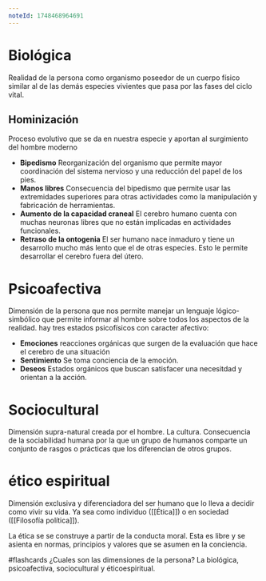 ```yaml
---
noteId: 1748468964691
---
```


# Biológica
Realidad de la persona como organismo poseedor de un cuerpo físico similar al de las demás especies vivientes que pasa por las fases del ciclo vital.
## Hominización
Proceso evolutivo que se da en nuestra especie y aportan al surgimiento del hombre moderno
- **Bipedismo** Reorganización del organismo que permite mayor coordinación del sistema nervioso y una reducción del papel de los pies.
- **Manos libres** Consecuencia del bipedismo que permite usar las extremidades superiores para otras actividades como la manipulación y fabricación de herramientas.
- **Aumento de la capacidad craneal** El cerebro humano cuenta con muchas neuronas libres que no están implicadas en actividades funcionales.
- **Retraso de la ontogenia** El ser humano nace inmaduro y tiene un desarrollo mucho más lento que el de otras especies. Esto le permite desarrollar el cerebro fuera del útero.
# Psicoafectiva
Dimensión de la persona que nos permite manejar un lenguaje lógico-simbólico que permite informar al hombre sobre todos los aspectos de la realidad. hay tres estados psicofísicos con caracter afectivo:
- **Emociones** reacciones orgánicas que surgen de la evaluación que hace el cerebro de una situación
- **Sentimiento** Se toma conciencia de la emoción.
- **Deseos** Estados orgánicos que buscan satisfacer una necesitdad y orientan a la acción.
# Sociocultural
Dimensión supra-natural creada por el hombre. La cultura. Consecuencia de la sociabilidad humana por la que un grupo de humanos comparte un conjunto de rasgos o prácticas que los diferencian de otros grupos.
# ético espiritual
Dimensión exclusiva y diferenciadora del ser humano que lo lleva a decidir como vivir su vida. Ya sea como individuo ([[Ética]]) o en sociedad ([[Filosofía política]]).

La ética se se construye a partir de la conducta moral. Esta es libre y se asienta en normas, principios y valores que se asumen en la conciencia.

#flashcards 
¿Cuales son las dimensiones de la persona? La biológica, psicoafectiva, sociocultural y éticoespiritual.